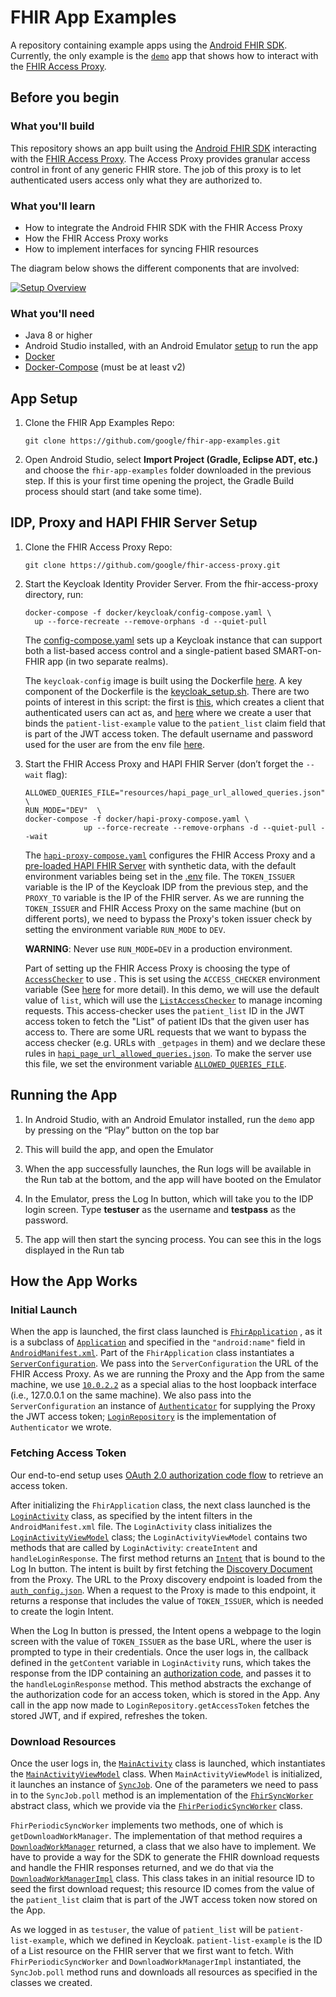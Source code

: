 # FHIR App Examples

A repository containing example apps using the
[Android FHIR SDK](https://github.com/google/android-fhir).
Currently, the only example is the [`demo`](./demo) app that shows how to
interact with the
[FHIR Access Proxy](https://github.com/google/fhir-access-proxy).

## Before you begin

### What you'll build

This repository shows an app built using the
[Android FHIR SDK](https://github.com/google/android-fhir) interacting with the
[FHIR Access Proxy](https://github.com/google/fhir-access-proxy). The Access
Proxy provides granular access control in front of any generic FHIR store. The
job of this proxy is to let authenticated users access only what they are
authorized to.

### What you'll learn

*   How to integrate the Android FHIR SDK with the FHIR Access Proxy
*   How the FHIR Access Proxy works
*   How to implement interfaces for syncing FHIR resources

The diagram below shows the different components that are involved:

[![Setup Overview](https://github.com/google/fhir-access-proxy/blob/main/resources/fhir_access_proxy.png?raw=true "Setup Overview")](https://github.com/google/fhir-access-proxy/blob/main/resources/fhir_access_proxy.png?raw=true)

### What you'll need

*   Java 8 or higher
*   Android Studio installed, with an Android Emulator
    [setup](https://developer.android.com/studio/run/managing-avds) to run the
    app
*   [Docker](https://docs.docker.com/get-docker/)
*   [Docker-Compose](https://docs.docker.com/compose/install/) (must be at least
    v2)

## App Setup

1.  Clone the FHIR App Examples Repo:

    ```shell
    git clone https://github.com/google/fhir-app-examples.git
    ```

2.  Open Android Studio, select **Import Project (Gradle, Eclipse ADT, etc.)**
    and choose the `fhir-app-examples` folder downloaded in the previous step.
    If this is your first time opening the project, the Gradle Build process
    should start (and take some time).

## IDP, Proxy and HAPI FHIR Server Setup

1.  Clone the FHIR Access Proxy Repo:

    ```shell
    git clone https://github.com/google/fhir-access-proxy.git
    ```

2.  Start the Keycloak Identity Provider Server. From the fhir-access-proxy
    directory, run:

    ```shell
    docker-compose -f docker/keycloak/config-compose.yaml \
      up --force-recreate --remove-orphans -d --quiet-pull
    ```

    The
    [config-compose.yaml](https://github.com/google/fhir-access-proxy/blob/main/docker/keycloak/config-compose.yaml)
    sets up a Keycloak instance that can support both a list-based access
    control and a single-patient based SMART-on-FHIR app (in two separate
    realms).

    The `keycloak-config` image is built using the Dockerfile
    [here](https://github.com/google/fhir-access-proxy/blob/main/docker/keycloak/Dockerfile).
    A key component of the Dockerfile is the
    [keycloak_setup.sh](https://github.com/google/fhir-access-proxy/blob/main/docker/keycloak/keycloak_setup.sh).
    There are two points of interest in this script: the first is
    [this](https://github.com/google/fhir-access-proxy/blob/main/docker/keycloak/keycloak_setup.sh#L78-L83),
    which creates a client that authenticated users can act as, and
    [here](https://github.com/google/fhir-access-proxy/blob/main/docker/keycloak/keycloak_setup.sh#L101-L105)
    where we create a user that binds the `patient-list-example` value to the
    `patient_list` claim field that is part of the JWT access token. The default
    username and password used for the user are from the env file
    [here](https://github.com/google/fhir-access-proxy/blob/main/docker/keycloak/.env).

3.  Start the FHIR Access Proxy and HAPI FHIR Server (don’t forget the `--wait`
    flag):

    ```shell
    ALLOWED_QUERIES_FILE="resources/hapi_page_url_allowed_queries.json" \
    RUN_MODE="DEV"  \
    docker-compose -f docker/hapi-proxy-compose.yaml \
                 up --force-recreate --remove-orphans -d --quiet-pull --wait
    ```

    The
    [`hapi-proxy-compose.yaml`](https://github.com/google/fhir-access-proxy/blob/main/docker/hapi-proxy-compose.yaml)
    configures the FHIR Access Proxy and a
    [pre-loaded HAPI FHIR Server](https://github.com/google/fhir-access-proxy/tree/main/docker#pre-loaded-hapi-server)
    with synthetic data, with the default environment variables being set in the
    [.env](https://github.com/google/fhir-access-proxy/blob/main/docker/.env)
    file. The `TOKEN_ISSUER` variable is the IP of the Keycloak IDP from the
    previous step, and the `PROXY_TO` variable is the IP of the FHIR server. As
    we are running the `TOKEN_ISSUER` and FHIR Access Proxy on the same machine
    (but on different ports), we need to bypass the Proxy's token issuer check
    by setting the environment variable `RUN_MODE` to `DEV`.

    **WARNING**: Never use `RUN_MODE=DEV` in a production environment.

    Part of setting up the FHIR Access Proxy is choosing the type of
    [`AccessChecker`](https://github.com/google/fhir-access-proxy/blob/main/server/src/main/java/com/google/fhir/proxy/interfaces/AccessChecker.java)
    to use . This is set using the `ACCESS_CHECKER` environment variable (See
    [here](https://github.com/google/fhir-access-proxy#proxy-setup) for more
    detail). In this demo, we will use the default value of `list`, which will
    use the
    [`ListAccessChecker`](https://github.com/google/fhir-access-proxy/blob/main/plugins/src/main/java/com/google/fhir/proxy/plugin/ListAccessChecker.java)
    to manage incoming requests. This access-checker uses the `patient_list` ID
    in the JWT access token to fetch the "List" of patient IDs that the given
    user has access to. There are some URL requests that we want to bypass the
    access checker (e.g. URLs with `_getpages` in them) and we declare these
    rules in
    [`hapi_page_url_allowed_queries.json`](https://github.com/google/fhir-access-proxy/blob/main/resources/hapi_page_url_allowed_queries.json).
    To make the server use this file, we set the environment variable
    [`ALLOWED_QUERIES_FILE`](https://github.com/google/fhir-access-proxy#proxy-setup).

## Running the App

1.  In Android Studio, with an Android Emulator installed, run the `demo` app by
    pressing on the “Play” button on the top bar

2.  This will build the app, and open the Emulator

3.  When the app successfully launches, the Run logs will be available in the
    Run tab at the bottom, and the app will have booted on the Emulator

4.  In the Emulator, press the Log In button, which will take you to the IDP
    login screen. Type **testuser** as the username and **testpass** as the
    password.

5.  The app will then start the syncing process. You can see this in the logs
    displayed in the Run tab

## How the App Works

### Initial Launch

When the app is launched, the first class launched is
[`FhirApplication`](demo/src/main/java/com/google/fhir/examples/demo/FhirApplication.kt)
, as it is a subclass of
[`Application`](https://developer.android.com/reference/android/app/Application)
and specified in the `"android:name"` field in
[`AndroidManifest.xml`](demo/src/main/AndroidManifest.xml). Part of the
`FhirApplication` class instantiates a
[`ServerConfiguration`](https://github.com/google/android-fhir/blob/master/engine/src/main/java/com/google/fhir/examples/FhirEngineProvider.kt#L129).
We pass into the `ServerConfiguration` the URL of the FHIR Access Proxy. As we
are running the Proxy and the App from the same machine, we use
[`10.0.2.2`](https://developer.android.com/studio/run/emulator-networking) as a
special alias to the host loopback interface (i.e., 127.0.0.1 on the same
machine). We also pass into the `ServerConfiguration` an instance of
[`Authenticator`](https://github.com/google/android-fhir/blob/master/engine/src/main/java/com/google/fhir/examples/sync/Authenticator.kt)
for supplying the Proxy the JWT access token;
[`LoginRepository`](demo/src/main/java/com/google/fhir/examples/demo/LoginRepository.kt)
is the implementation of `Authenticator` we wrote.

### Fetching Access Token

Our end-to-end setup uses
[OAuth 2.0 authorization code flow](https://auth0.com/docs/get-started/authentication-and-authorization-flow/authorization-code-flow)
to retrieve an access token.

<!-- TODO(omarismail): Add diagram showing OAuth Flow -->

After initializing the `FhirApplication` class, the next class launched is the
[`LoginActivity`](demo/src/main/java/com/google/fhir/examples/demo/LoginActivity.kt)
class, as specified by the intent filters in the `AndroidManifest.xml` file. The
`LoginActivity` class initializes the
[`LoginActivityViewModel`](demo/src/main/java/com/google/fhir/examples/demo/LoginActivityViewModel.kt)
class; the `LoginActivityViewModel` contains two methods that are called by
`LoginActivity`: `createIntent` and `handleLoginResponse`. The first method
returns an
[`Intent`](https://developer.android.com/reference/android/content/Intent) that
is bound to the Log In button. The intent is built by first fetching the
[Discovery Document](https://openid.net/specs/openid-connect-discovery-1_0.html)
from the Proxy. The URL to the Proxy discovery endpoint is loaded from the
[`auth_config.json`](demo/src/main/res/raw/auth_config.json). When a request to the
Proxy is made to this endpoint, it returns a response that includes the value of
`TOKEN_ISSUER`, which is needed to create the login Intent.

When the Log In button is pressed, the Intent opens a webpage to the login
screen with the value of `TOKEN_ISSUER` as the base URL, where the user is
prompted to type in their credentials. Once the user logs in, the callback
defined in the `getContent` variable in `LoginActivity` runs, which takes the
response from the IDP containing an
[authorization code](https://www.oauth.com/oauth2-servers/server-side-apps/authorization-code/),
and passes it to the `handleLoginResponse` method. This method abstracts the
exchange of the authorization code for an access token, which is stored in the
App. Any call in the app now made to `LoginRepository.getAccessToken` fetches
the stored JWT, and if expired, refreshes the token.

### Download Resources

Once the user logs in, the
[`MainActivity`](demo/src/main/java/com/google/fhir/examples/demo/MainActivity.kt)
class is launched, which instantiates the
[`MainActivityViewModel`](demo/src/main/java/com/google/fhir/examples/demo/MainActivityViewModel.kt)
class. When `MainActivityViewModel` is initialized, it launches an instance of
[`SyncJob`](https://github.com/google/android-fhir/blob/master/engine/src/main/java/com/google/fhir/examples/sync/SyncJob.kt).
One of the parameters we need to pass in to the `SyncJob.poll` method is an
implementation of the
[`FhirSyncWorker`](https://github.com/google/android-fhir/blob/master/engine/src/main/java/com/google/fhir/examples/sync/FhirSyncWorker.kt)
abstract class, which we provide via the
[`FhirPeriodicSyncWorker`](demo/src/main/java/com/google/fhir/examples/demo/data/FhirPeriodicSyncWorker.kt)
class.

`FhirPeriodicSyncWorker` implements two methods, one of which is
`getDownloadWorkManager`. The implementation of that method requires a
[`DownloadWorkManager`](https://github.com/google/android-fhir/blob/master/engine/src/main/java/com/google/fhir/examples/sync/DownloadWorkManager.kt)
returned, a class that we also have to implement. We have to provide a way for
the SDK to generate the FHIR download requests and handle the FHIR responses
returned, and we do that via the
[`DownloadWorkManagerImpl`](demo/src/main/java/com/google/fhir/examples/demo/data/DownloadWorkManagerImpl.kt)
class. This class takes in an initial resource ID to seed the first download
request; this resource ID comes from the value of the `patient_list` claim that
is part of the JWT access token now stored on the App.

As we logged in as `testuser`, the value of `patient_list` will be
`patient-list-example`, which we defined in Keycloak. `patient-list-example` is
the ID of a List resource on the FHIR server that we first want to fetch. With
`FhirPeriodicSyncWorker` and `DownloadWorkManagerImpl` instantiated, the
`SyncJob.poll` method runs and downloads all resources as specified in the
classes we created.
